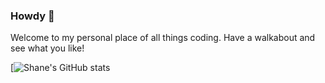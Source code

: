 ### Howdy 👋

Welcome to my personal place of all things coding. Have a walkabout and see what you like!

[![Shane's GitHub stats](https://github-readme-stats.vercel.app/api?username=ShaneUP1?theme=prussian&show_icons=true)
